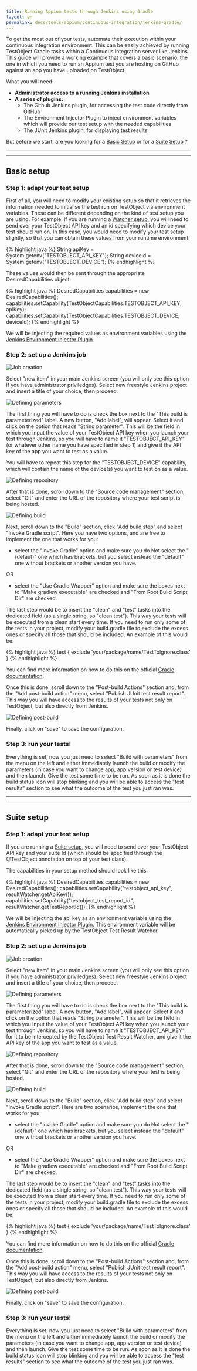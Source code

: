 ```yaml
---
title: Running Appium tests through Jenkins using Gradle
layout: en
permalink: docs/tools/appium/continuous-integration/jenkins-gradle/
---
```


To get the most out of your tests, automate their execution within your continuous integration environment. This can be easily achieved by running TestObject Gradle tasks within a Continuous Integration server like Jenkins. This guide will provide a working example that covers a basic scenario: the one in which you need to run an Appium test you are hosting on GitHub against an app you have uploaded on TestObject.

What you will need:

+ <strong>Administrator access to a running Jenkins installation</strong>
+ <strong>A series of plugins:</strong>
    * The Github Jenkins plugin, for accessing the test code directly from GitHub
    * The Environment Injector Plugin to inject environment variables which will provide our test setup with the needed capabilities
    * The JUnit Jenkins plugin, for displaying test results



But before we start, are you looking for a [Basic Setup](#basic) or for a [Suite Setup](#suite) ?

***
***

<h2 id="basic">Basic setup</h2>
<h3 id="step1">Step 1: adapt your test setup</h3>

First of all, you will need to modify your existing setup so that it retrieves the information needed to initialise the test run on TestObject via environment variables. These can be different depending on the kind of test setup you are using. For example, if you are running a [Watcher setup](https://help.testobject.com/docs/tools/appium/setups), you will need to send over your TestObject API key and an id specifying which device your test should run on. In this case, you would need to modify your test setup slightly, so that you can obtain these values from your runtime environment:

{% highlight java %}
    String apiKey = System.getenv("TESTOBJECT_API_KEY");
    String deviceId = System.getenv("TESTOBJECT_DEVICE");
{% endhighlight %}

These values would then be sent through the appropriate DesiredCapabilities object:

{% highlight java %}
    DesiredCapabilities capabilities = new DesiredCapabilities();
    capabilities.setCapability(TestObjectCapabilities.TESTOBJECT_API_KEY, apiKey);
    capabilities.setCapability(TestObjectCapabilities.TESTOBJECT_DEVICE, deviceId);
{% endhighlight %}

We will be injecting the required values as environment variables using the [Jenkins Environment Injector Plugin](https://wiki.jenkins-ci.org/display/JENKINS/EnvInject+Plugin).

<h3 id="step2">Step 2: set up a Jenkins job</h3>

![Job creation](/img/guides/jenkins_gradle_suite/create_new_item.png)

Select "new item" in your main Jenkins screen (you will only see this option if you have administrator priviledges).
Select new freestyle Jenkins project and insert a title of your choice, then proceed.

![Defining parameters](/img/guides/jenkins_gradle_suite/parameters.png)

The first thing you will have to do is check the box next to the "This build is parameterized" label. A new button, "Add label", will appear. Select it and click on the option that reads "String parameter". This will be the field in which you input the value of your TestObject API key when you launch your test through Jenkins, so you will have to name it "TESTOBJECT_API_KEY" (or whatever other name you have specified in step 1) and give it the API key of the app you want to test as a value.

You will have to repeat this step for the "TESTOBJECT_DEVICE" capability, which will contain the name of the device(s) you want to test on as a value.

![Defining repository](/img/guides/jenkins_gradle_suite/git_repo.png)

After that is done, scroll down to the "Source code management" section, select "Git" and enter the URL of the repository where your test script is being hosted.


![Defining build](/img/guides/jenkins_gradle_suite/build.png)

Next, scroll down to the "Build" section, click "Add build step" and select "Invoke Gradle script". Here you have two options, and are free to implement the one that works for you:

+ select the "Invoke Gradle" option and make sure you do Not select the "(defaut)" one which has brackets, but you select instead the "default" one without brackets or another version you have.

OR

+ select the "Use Gradle Wrapper" option and make sure the boxes next to "Make gradlew executable" are checked and "From Root Build Script Dir" are checked.

The last step would be to insert the "clean" and "test" tasks into the dedicated field (as a single string, so "clean test"). This way your tests will be executed from a clean start every time. If you need to run only some of the tests in your project, modify your build.gradle file to exclude the excess ones or specify all those that should be included. An example of this would be:

{% highlight java %}
test {
    exclude 'your/package/name/TestToIgnore.class'
}
{% endhighlight %}

You can find more information on how to do this on the official [Gradle documentation](https://docs.gradle.org/current/dsl/org.gradle.api.tasks.testing.Test.html).

Once this is done, scroll down to the "Post-build Actions" section and, from the "Add post-build action" menu, select "Publish JUnit test result report". This way you will have access to the results of your tests not only on TestObject, but also directly from Jenkins.

![Defining post-build](/img/guides/jenkins_gradle/screenshot5.png)

Finally, click on "save" to save the configuration.

<h3 id="step3">Step 3: run your tests!</h3>

Everything is set, now you just need to select "Build with parameters" from the menu on the left and either immediately launch the build or modify the parameters (in case you want to change app, app version or test device) and then launch. Give the test some time to be run. As soon as it is done the build status icon will stop blinking and you will be able to access the "test results" section to see what the outcome of the test you just ran was.


***
***

<h2 id="suite">Suite setup</h2>
<h3 id="step1">Step 1: adapt your test setup</h3>

If you are running a [Suite setup](https://help.testobject.com/docs/tools/appium/setups), you will need to send over your TestObject API key and your suite Id (which should be specified through the @TestObject annotation on top of your test class).

The capabilities in your setup method should look like this:

{% highlight java %}
    DesiredCapabilities capabilities = new DesiredCapabilities();
    capabilities.setCapability("testobject_api_key", resultWatcher.getApiKey());
    capabilities.setCapability("testobject_test_report_id", resultWatcher.getTestReportId());
{% endhighlight %}

We will be injecting the api key as an environment variable using the [Jenkins Environment Injector Plugin](https://wiki.jenkins-ci.org/display/JENKINS/EnvInject+Plugin_). This environment variable will be automatically picked up by the TestObject Test Result Watcher.

<h3 id="step2">Step 2: set up a Jenkins job</h3>

![Job creation](/img/guides/jenkins_gradle_suite/create_new_item.png)

Select "new item" in your main Jenkins screen (you will only see this option if you have administrator priviledges).
Select new freestyle Jenkins project and insert a title of your choice, then proceed.

![Defining parameters](/img/guides/jenkins_gradle_suite/parameters.png)

The first thing you will have to do is check the box next to the "This build is parameterized" label. A new button, "Add label", will appear. Select it and click on the option that reads "String parameter". This will be the field in which you input the value of your TestObject API key when you launch your test through Jenkins, so you will have to name it "TESTOBJECT_API_KEY" for it to be intercepted by the TestObject Test Result Watcher, and give it the API key of the app you want to test as a value.

![Defining repository](/img/guides/jenkins_gradle_suite/git_repo.png)

After that is done, scroll down to the "Source code management" section, select "Git" and enter the URL of the repository where your test is being hosted.

![Defining build](/img/guides/jenkins_gradle_suite/build.png)

Next, scroll down to the "Build" section, click "Add build step" and select "Invoke Gradle script". Here are two scenarios, implement the one that works for you:

+ select the "Invoke Gradle" option and make sure you do Not select the "(defaut)" one which has brackets, but you select instead the "default" one without brackets or another version you have.

OR

+ select the "Use Gradle Wrapper" option and make sure the boxes next to "Make gradlew executable" are checked and "From Root Build Script Dir" are checked.

The last step would be to insert the "clean" and "test" tasks into the dedicated field (as a single string, so "clean test"). This way your tests will be executed from a clean start every time. If you need to run only some of the tests in your project, modify your build.gradle file to exclude the excess ones or specify all those that should be included. An example of this would be:

{% highlight java %}
test {
    exclude 'your/package/name/TestToIgnore.class'
}
{% endhighlight %}

You can find more information on how to do this on the official [Gradle documentation](https://docs.gradle.org/current/dsl/org.gradle.api.tasks.testing.Test.html).

Once this is done, scroll down to the "Post-build Actions" section and, from the "Add post-build action" menu, select "Publish JUnit test result report". This way you will have access to the results of your tests not only on TestObject, but also directly from Jenkins.

![Defining post-build](/img/guides/jenkins_gradle/screenshot5.png)


Finally, click on "save" to save the configuration.


<h3 id="step3">Step 3: run your tests!</h3>

Everything is set, now you just need to select "Build with parameters" from the menu on the left and either immediately launch the build or modify the parameters (in case you want to change app, app version or test device) and then launch. Give the test some time to be run. As soon as it is done the build status icon will stop blinking and you will be able to access the "test results" section to see what the outcome of the test you just ran was.

